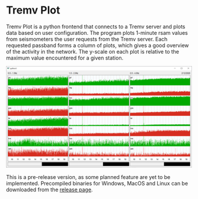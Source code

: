 # Tremv Plot
Tremv Plot is a python frontend that connects to a Tremv server and plots data based on user configuration.
The program plots 1-minute rsam values from seismometers the user requests from the Tremv server.
Each requested passband forms a column of plots, which gives a good overview of the activity in the network.
The y-scale on each plot is relative to the maximum value encountered for a given station.

<p align="center">
	<img src="extra/screenshot.png">
<p>

This is a pre-release version, as some planned feature are yet to be implemented.
Precompiled binaries for Windows, MacOS and Linux can be downloaded from the [release page](https://github.com/tremv/tremv_plot/releases).
